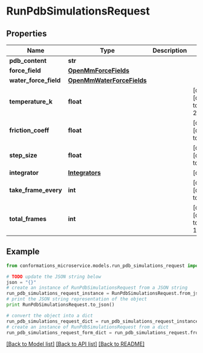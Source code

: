 # RunPdbSimulationsRequest


## Properties

Name | Type | Description | Notes
------------ | ------------- | ------------- | -------------
**pdb_content** | **str** |  | 
**force_field** | [**OpenMmForceFields**](OpenMmForceFields.md) |  | 
**water_force_field** | [**OpenMmWaterForceFields**](OpenMmWaterForceFields.md) |  | 
**temperature_k** | **float** |  | [optional] [default to 273.15]
**friction_coeff** | **float** |  | [optional] [default to 1.0]
**step_size** | **float** |  | [optional] [default to 0.002]
**integrator** | [**Integrators**](Integrators.md) |  | [optional] 
**take_frame_every** | **int** |  | [optional] [default to 1000]
**total_frames** | **int** |  | [optional] [default to 10000]

## Example

```python
from conformations_microservice.models.run_pdb_simulations_request import RunPdbSimulationsRequest

# TODO update the JSON string below
json = "{}"
# create an instance of RunPdbSimulationsRequest from a JSON string
run_pdb_simulations_request_instance = RunPdbSimulationsRequest.from_json(json)
# print the JSON string representation of the object
print RunPdbSimulationsRequest.to_json()

# convert the object into a dict
run_pdb_simulations_request_dict = run_pdb_simulations_request_instance.to_dict()
# create an instance of RunPdbSimulationsRequest from a dict
run_pdb_simulations_request_form_dict = run_pdb_simulations_request.from_dict(run_pdb_simulations_request_dict)
```
[[Back to Model list]](../README.md#documentation-for-models) [[Back to API list]](../README.md#documentation-for-api-endpoints) [[Back to README]](../README.md)


